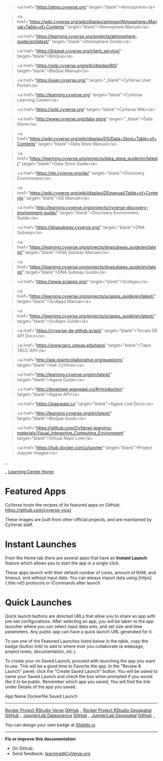 > \<a href=\"<https://atmo.cyverse.org>\"
> target=\"blank\"\>Atmosphere\</a>

> \<a
> href=\"<https://wiki.cyverse.org/wiki/display/atmman/Atmosphere+Manual+Table+of+Contents>\"
> target=\"blank\"\>Atmosphere Manual\</a>

> \<a
> href=\"<https://learning.cyverse.org/projects/atmosphere-guide/en/latest/>\"
> target=\"blank\"\>Atmosphere Guide\</a>

> \<a href=\"<https://bisque.cyverse.org/client_service/>\"
> target=\"blank\"\>BisQue\</a>

> \<a href=\"<https://wiki.cyverse.org/wiki/display/BIS>\"
> target=\"blank\"\>BisQue Manual\</a>

> \<a href=\"<https://user.cyverse.org/>\" target=\"\_blank\"\>CyVerse
> User Portal\</a>

> \<a href=\"<http://learning.cyverse.org>\" target=\"blank\"\>CyVerse
> Learning Center\</a>

> \<a href=\"<https://wiki.cyverse.org>\" target=\"blank\"\>CyVerse
> Wiki\</a>

> \<a href=\"<http://www.cyverse.org/data-store>\"
> target=\"\_blank\"\>Data Store\</a>

> \<a
> href=\"<https://wiki.cyverse.org/wiki/display/DS/Data+Store+Table+of+Contents>\"
> target=\"blank\"\>Data Store Manual\</a>

> \<a
> href=\"<https://learning.cyverse.org/projects/data_store_guide/en/latest/>\"
> target=\"blank\"\>Data Store Guide\</a>

> \<a href=\"<https://de.cyverse.org/de/>\" target=\"blank\"\>Discovery
> Environment\</a>

> \<a
> href=\"<https://wiki.cyverse.org/wiki/display/DEmanual/Table+of+Contents>\"
> target=\"blank\"\>DE Manual\</a>

> \<a
> href=\"<http://learning.cyverse.org/projects/cyverse-discovery-environment-guide/>\"
> target=\"blank\"\>Discovery Environment Guide\</a>

> \<a href=\"<https://dnasubway.cyverse.org/>\" target=\"blank\"\>DNA
> Subway\</a>

> \<a
> href=\"<https://learning.cyverse.org/projects/dnasubway_guide/en/latest/>\"
> target=\"blank\"\>DNA Subway Manual\</a>

> \<a
> href=\"<https://learning.cyverse.org/projects/dnasubway_guide/en/latest/>\"
> target=\"blank\"\>DNA Subway Guide\</a>

> \<a href=\"<https://www.sciapps.org/>\" target=\"blank\"\>SciApps\</a>

> \<a
> href=\"<https://learning.cyverse.org/projects/sciapps_guide/en/latest/>\"
> target=\"blank\"\>SciApps Manual\</a>

> \<a
> href=\"<https://learning.cyverse.org/projects/sciapps_guide/en/latest/>\"
> target=\"blank\"\>SciApps Guide\</a>

> \<a href=\"<https://cyverse-de.github.io/api/>\"
> target=\"blank\"\>Terrain DE API Docs\</a>

> \<a href=\"<https://www.tacc.utexas.edu/tapis>\"
> target=\"blank\"\>Tapis TACC API\</a>

> \<a href=\"<http://ask.iplantcollaborative.org/questions>\"
> target=\"blank\"\>Ask CyVerse\</a>

> \<a href=\"<http://learning.cyverse.org/en/latest/>\"
> target=\"blank\"\>Agave Guide\</a>

> \<a href=\"<http://developer.agaveapi.co/#introduction>\"
> target=\"blank\"\>Agave API\</a>

> \<a href=\"<https://agaveapi.co>\" target=\"blank\"\>Agave Live
> Docs\</a>

> \<a href=\"<http://learning.cyverse.org/en/latest/>\"
> target=\"blank\"\>BisQue Guide\</a>

> \<a
> href=\"<https://github.com/CyVerse-learning-materials/Visual_Interactive_Computing_Environment>\"
> target=\"blank\"\>Github Repo Link\</a>

> \<a href=\"<https://hub.docker.com/u/jupyter>\"
> target=\"blank\"\>Project Jupyter Images\</a>

\_

\_ [Learning Center Home](http://learning.cyverse.org/)

# Featured Apps

CyVerse hosts the recipes of its featured apps on GitHub:
<https://github.com/cyverse-vice/>

These images are built from other official projects, and are maintained
by CyVerse staff.

# Instant Launches

From the Home tab there are several apps that have an **Instant Launch**
feature which allows you to start the app in a single click.

These apps launch with their default number of cores, amount of RAM, and
timeout, and without input data. You can always import data using
[https]{.title-ref} protocols or iCommands after launch.

# Quick Launches

Quick launch buttons are directed URLs that allow you to share an app
with pre-set configurations. After selecting an app, you will be taken
to the app launcher where you can select input data sets, and set size
and time parameters. Any public app can have a quick launch URL
generated for it.

To use one of the Featured Launches listed below in the table, copy the
badge (button link) to add to where ever you collaborate (a webpage,
project notes, documentation, etc.).

To create your on Saved Launch, proceed with launching the app you want
to use. This will be a good time to Favorite the app. In the \"Review &
Launch\" panel, click the \"Create Saved Launch\" button. You will be
asked to name your Saved Launch and check the box when prompted if you
would like it to be public. Remember which app you saved, You will find
the link under Details of the app you saved.

  App Name                                                                                 Dockerfile                                                          Saved Launch
  ---------------------------------------------------------------------------------------- ------------------------------------------------------------------- --------------
  [Rocker Project RStudio Verse](https://github.com/rocker-org/rocker-versioned2)          [GitHub](https://github.com/cyverse-vice/rstudio-verse/)            \_
  [Rocker Project RStudio Geospatial](https://github.com/rocker-org/rocker-versioned2)     [GitHub](https://github.com/cyverse-vice/rstudio-geospatial/)       \_
  [JupyterLab Datascience](https://hub.docker.com/r/cyversevice/jupyterlab-datascience/)   [GitHub](https://github.com/cyverse-vice/jupyterlab-datascience/)   \_
  [JupyterLab Geospatial](https://hub.docker.com/r/cyversevice/jupyterlab-datascience/)    [GitHub](https://github.com/cyverse-vice/jupyterlab-datascience/)   \_

You can design your own badge at [Shields.io](https://shields.io).

------------------------------------------------------------------------

**Fix or improve this documentation**

-   On Github:
-   Send feedback: [learning\@CyVerse.org](learning@CyVerse.org)
